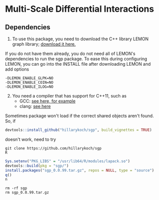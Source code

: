 # Multi-Scale Differential Interactions

## Dependencies
1.  To use this package, you need to download the C++ library LEMON graph library; [download it here.](https://lemon.cs.elte.hu/trac/lemon/wiki/Downloads)

If you do not have them already, you do not need all of LEMON's dependencies to run the sgp package. To ease this during configuring LEMON, you can go into the INSTALL file after downloading LEMON and add options

```
-DLEMON_ENABLE_GLPK=NO
-DLEMON_ENABLE_COIN=NO
-DLEMON_ENABLE_ILOG=NO
```

<!---
LEMON citation:
Balázs Dezső, Alpár Jüttner, Péter Kovács. LEMON – an Open Source C++ Graph Template Library. Electronic Notes in Theoretical Computer Science, 264:23-45, 2011. Proceedings of the Second Workshop on Generative Technologies (WGT) 2010.
-->

2.  You need a compiler that has support for C++11, such as
    *   GCC: [see here, for example](https://www.gnu.org/software/gcc/projects/cxx-status.html#cxx11)
    *   clang: [see here](http://clang.llvm.org/cxx_status.html)
    

Sometimes package won't load if the correct shared objects aren't found. So, if

```r
devtools::install_github("hillarykoch/sgp", build_vignettes = TRUE)
```

doesn't work, need to try

```console
git clone https://github.com/hillarykoch/sgp
R
```

```r
Sys.setenv("PKG_LIBS" = "/usr/lib64/R/modules/lapack.so")
devtools::build(pkg = "sgp/")
install.packages("sgp_0.0.99.tar.gz", repos = NULL, type = "source")
q()
n
```

```console
rm -rf sgp
rm sgp_0.0.99.tar.gz
```
